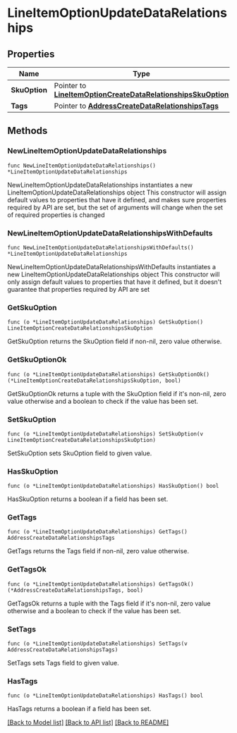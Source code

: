 # LineItemOptionUpdateDataRelationships

## Properties

Name | Type | Description | Notes
------------ | ------------- | ------------- | -------------
**SkuOption** | Pointer to [**LineItemOptionCreateDataRelationshipsSkuOption**](LineItemOptionCreateDataRelationshipsSkuOption.md) |  | [optional] 
**Tags** | Pointer to [**AddressCreateDataRelationshipsTags**](AddressCreateDataRelationshipsTags.md) |  | [optional] 

## Methods

### NewLineItemOptionUpdateDataRelationships

`func NewLineItemOptionUpdateDataRelationships() *LineItemOptionUpdateDataRelationships`

NewLineItemOptionUpdateDataRelationships instantiates a new LineItemOptionUpdateDataRelationships object
This constructor will assign default values to properties that have it defined,
and makes sure properties required by API are set, but the set of arguments
will change when the set of required properties is changed

### NewLineItemOptionUpdateDataRelationshipsWithDefaults

`func NewLineItemOptionUpdateDataRelationshipsWithDefaults() *LineItemOptionUpdateDataRelationships`

NewLineItemOptionUpdateDataRelationshipsWithDefaults instantiates a new LineItemOptionUpdateDataRelationships object
This constructor will only assign default values to properties that have it defined,
but it doesn't guarantee that properties required by API are set

### GetSkuOption

`func (o *LineItemOptionUpdateDataRelationships) GetSkuOption() LineItemOptionCreateDataRelationshipsSkuOption`

GetSkuOption returns the SkuOption field if non-nil, zero value otherwise.

### GetSkuOptionOk

`func (o *LineItemOptionUpdateDataRelationships) GetSkuOptionOk() (*LineItemOptionCreateDataRelationshipsSkuOption, bool)`

GetSkuOptionOk returns a tuple with the SkuOption field if it's non-nil, zero value otherwise
and a boolean to check if the value has been set.

### SetSkuOption

`func (o *LineItemOptionUpdateDataRelationships) SetSkuOption(v LineItemOptionCreateDataRelationshipsSkuOption)`

SetSkuOption sets SkuOption field to given value.

### HasSkuOption

`func (o *LineItemOptionUpdateDataRelationships) HasSkuOption() bool`

HasSkuOption returns a boolean if a field has been set.

### GetTags

`func (o *LineItemOptionUpdateDataRelationships) GetTags() AddressCreateDataRelationshipsTags`

GetTags returns the Tags field if non-nil, zero value otherwise.

### GetTagsOk

`func (o *LineItemOptionUpdateDataRelationships) GetTagsOk() (*AddressCreateDataRelationshipsTags, bool)`

GetTagsOk returns a tuple with the Tags field if it's non-nil, zero value otherwise
and a boolean to check if the value has been set.

### SetTags

`func (o *LineItemOptionUpdateDataRelationships) SetTags(v AddressCreateDataRelationshipsTags)`

SetTags sets Tags field to given value.

### HasTags

`func (o *LineItemOptionUpdateDataRelationships) HasTags() bool`

HasTags returns a boolean if a field has been set.


[[Back to Model list]](../README.md#documentation-for-models) [[Back to API list]](../README.md#documentation-for-api-endpoints) [[Back to README]](../README.md)



